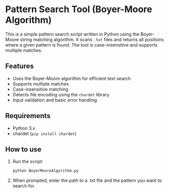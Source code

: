 # Pattern Search Tool (Boyer-Moore Algorithm)

This is a simple pattern search script written in Python using the Boyer-Moore string matching algorithm. It scans `.txt` files and returns all positions where a given pattern is found. The tool is case-insensitive and supports multiple matches.

## Features
- Uses the Boyer-Moore algorithm for efficient text search
- Supports multiple matches
- Case-insensitive matching
- Detects file encoding using the `chardet` library
- Input validation and basic error handling

## Requirements

- Python 3.x
- chardet (`pip install chardet`)

## How to use
1. Run the script:
   ```bash
   python BoyerMooreAlgorithm.py
2. When prompted, enter the path to a .txt file and the pattern you want to search for.

